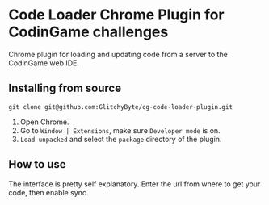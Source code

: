 # Code Loader Chrome Plugin for CodinGame challenges

Chrome plugin for loading and updating code from a server to the CodinGame web IDE.

## Installing from source

    git clone git@github.com:GlitchyByte/cg-code-loader-plugin.git

1. Open Chrome.
2. Go to `Window | Extensions`, make sure `Developer mode` is on.
3. `Load unpacked` and select the `package` directory of the plugin.

## How to use

The interface is pretty self explanatory. Enter the url from where to get your code, then enable sync.
